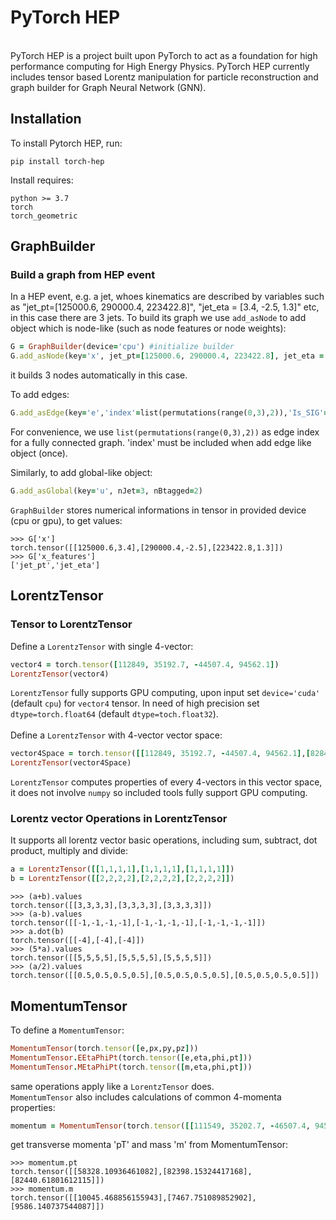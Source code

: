 # PyTorch HEP
<br />
PyTorch HEP is a project built upon PyTorch to act as a foundation for high performance computing for High Energy Physics. PyTorch HEP currently includes tensor based Lorentz manipulation for particle reconstruction and graph builder for Graph Neural Network (GNN).
<br />

## Installation
To install Pytorch HEP, run:
```
pip install torch-hep
```
Install requires:
```
python >= 3.7
torch
torch_geometric
```

## GraphBuilder
### Build a graph from HEP event
In a HEP event, e.g. a jet, whoes kinematics are described by variables such as "jet_pt=[125000.6, 290000.4, 223422.8]", "jet_eta = [3.4, -2.5, 1.3]" etc, in this case there are 3 jets. To build its graph we use `add_asNode` to add object which is node-like (such as node features or node weights):
```ruby
G = GraphBuilder(device='cpu') #initialize builder
G.add_asNode(key='x', jet_pt=[125000.6, 290000.4, 223422.8], jet_eta = [3.4, -2.5, 1.3])
```
it builds 3 nodes automatically in this case. <br />

To add edges:
```ruby
G.add_asEdge(key='e','index'=list(permutations(range(0,3),2)),'Is_SIG'=[0,0,0,1,0])
```
For convenience, we use `list(permutations(range(0,3),2))` as edge index for a fully connected graph. 'index' must be included when add edge like object (once). <br />

Similarly, to add global-like object:
```ruby
G.add_asGlobal(key='u', nJet=3, nBtagged=2)
```

`GraphBuilder` stores numerical informations in tensor in provided device (cpu or gpu), to get values:
```
>>> G['x']
torch.tensor([[125000.6,3.4],[290000.4,-2.5],[223422.8,1.3]])
>>> G['x_features']
['jet_pt','jet_eta']
```


## LorentzTensor
### Tensor to LorentzTensor
Define a `LorentzTensor` with single 4-vector:
```ruby
vector4 = torch.tensor([112849, 35192.7, -44507.4, 94562.1])
LorentzTensor(vector4)
```
`LorentzTensor` fully supports GPU computing, upon input set `device='cuda'` (default `cpu`) for `vector4` tensor. In need of high precision set `dtype=torch.float64` (default `dtype=toch.float32`).<br />
<br />
Define a `LorentzTensor` with 4-vector vector space:
```ruby
vector4Space = torch.tensor([[112849, 35192.7, -44507.4, 94562.1],[82849.2, 12143.8, 83553.1, 21007.5],...])
LorentzTensor(vector4Space)
```
`LorentzTensor` computes properties of every 4-vectors in this vector space, it does not involve `numpy` so included tools fully support GPU computing.<br />

### Lorentz vector Operations in LorentzTensor
It supports all lorentz vector basic operations, including sum, subtract, dot product, multiply and divide:
```ruby
a = LorentzTensor([[1,1,1,1],[1,1,1,1],[1,1,1,1]])
b = LorentzTensor([[2,2,2,2],[2,2,2,2],[2,2,2,2]])
```
```
>>> (a+b).values
torch.tensor([[3,3,3,3],[3,3,3,3],[3,3,3,3]])
>>> (a-b).values
torch.tensor([[-1,-1,-1,-1],[-1,-1,-1,-1],[-1,-1,-1,-1]])
>>> a.dot(b)
torch.tensor([[-4],[-4],[-4]])
>>> (5*a).values
torch.tensor([[5,5,5,5],[5,5,5,5],[5,5,5,5]])
>>> (a/2).values
torch.tensor([[0.5,0.5,0.5,0.5],[0.5,0.5,0.5,0.5],[0.5,0.5,0.5,0.5]])
```

## MomentumTensor
To define a `MomentumTensor`: 
```ruby
MomentumTensor(torch.tensor([e,px,py,pz]))
MomentumTensor.EEtaPhiPt(torch.tensor([e,eta,phi,pt]))
MomentumTensor.MEtaPhiPt(torch.tensor([m,eta,phi,pt]))
```
same operations apply like a `LorentzTensor` does.<br />
`MomentumTensor` also includes calculations of common 4-momenta properties:
```ruby
momentum = MomentumTensor(torch.tensor([[111549, 35202.7, -46507.4, 94552.1],[86549.2, 12443.8, 81453.1, 25407.5],[86799.1, 12423.2, 81499.2, 25411.3]]))
```
get transverse momenta 'pT' and mass 'm' from MomentumTensor:
```
>>> momentum.pt
torch.tensor([[58328.10936461082],[82398.15324417168],[82440.61801612115]])
>>> momentum.m
torch.tensor([[10045.468856155943],[7467.751089852902],[9586.140737544087]])
```